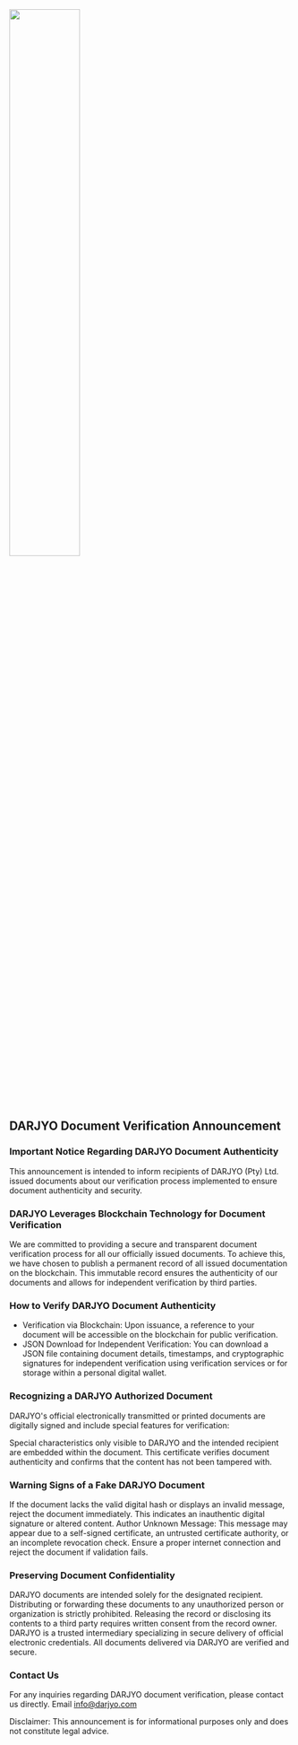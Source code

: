 <img src="https://avatars.githubusercontent.com/u/62150946?s=400&u=40f0ce61114f9713907296a27e26d0892646dd47&v=4" height="50%" width="50%">    

## DARJYO Document Verification Announcement
### Important Notice Regarding DARJYO Document Authenticity

This announcement is intended to inform recipients of DARJYO (Pty) Ltd. issued documents about our verification process implemented to ensure document authenticity and security.

### DARJYO Leverages Blockchain Technology for Document Verification

We are committed to providing a secure and transparent document verification process for all our officially issued documents. To achieve this, we have chosen to publish a permanent record of all issued documentation on the blockchain. This immutable record ensures the authenticity of our documents and allows for independent verification by third parties.

### How to Verify DARJYO Document Authenticity

- Verification via Blockchain: Upon issuance, a reference to your document will be accessible on the blockchain for public verification.
- JSON Download for Independent Verification: You can download a JSON file containing document details, timestamps, and cryptographic signatures for independent verification using verification services or for storage within a personal digital wallet.

### Recognizing a DARJYO Authorized Document

DARJYO's official electronically transmitted or printed documents are digitally signed and include special features for verification:

Special characteristics only visible to DARJYO and the intended recipient are embedded within the document. This certificate verifies document authenticity and confirms that the content has not been tampered with.

### Warning Signs of a Fake DARJYO Document

If the document lacks the valid digital hash or displays an invalid message, reject the document immediately. This indicates an inauthentic digital signature or altered content.
Author Unknown Message: This message may appear due to a self-signed certificate, an untrusted certificate authority, or an incomplete revocation check. Ensure a proper internet connection and reject the document if validation fails.

### Preserving Document Confidentiality

DARJYO documents are intended solely for the designated recipient. Distributing or forwarding these documents to any unauthorized person or organization is strictly prohibited. Releasing the record or disclosing its contents to a third party requires written consent from the record owner.
DARJYO is a trusted intermediary specializing in secure delivery of official electronic credentials. All documents delivered via DARJYO are verified and secure.

### Contact Us

For any inquiries regarding DARJYO document verification, please contact us directly.
Email info@darjyo.com

Disclaimer: This announcement is for informational purposes only and does not constitute legal advice.
